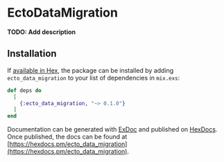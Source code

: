# EctoDataMigration

**TODO: Add description**

## Installation

If [available in Hex](https://hex.pm/docs/publish), the package can be installed
by adding `ecto_data_migration` to your list of dependencies in `mix.exs`:

```elixir
def deps do
  [
    {:ecto_data_migration, "~> 0.1.0"}
  ]
end
```

Documentation can be generated with [ExDoc](https://github.com/elixir-lang/ex_doc)
and published on [HexDocs](https://hexdocs.pm). Once published, the docs can
be found at [https://hexdocs.pm/ecto_data_migration](https://hexdocs.pm/ecto_data_migration).

